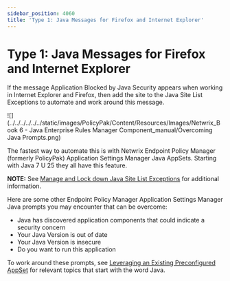 ```yaml
---
sidebar_position: 4060
title: 'Type 1: Java Messages for Firefox and Internet Explorer'
---
```


# Type 1: Java Messages for Firefox and Internet Explorer

If the message Application Blocked by Java Security appears when working in Internet Explorer and Firefox, then add the site to the Java Site List Exceptions to automate and work around this message.

![](../../../../../../static/images/PolicyPak/Content/Resources/Images/Netwrix_Book 6 - Java Enterprise Rules Manager Component_manual/Overcoming Java Prompts.png)

The fastest way to automate this is with Netwrix Endpoint Policy Manager (formerly PolicyPak) Application Settings Manager Java AppSets. Starting with Java 7 U 25 they all have this feature.

**NOTE:** See [Manage and Lock down Java Site List Exceptions](../../Video/ApplicationSettings/Java/Lockdown "Manage and Lock down Java Site List Exceptions") for additional information.

Here are some other Endpoint Policy Manager Application Settings Manager Java prompts you may encounter that can be overcome:

* Java has discovered application components that could indicate a security concern
* Your Java Version is out of date
* Your Java Version is insecure
* Do you want to run this application

To work around these prompts, see [Leveraging an Existing Preconfigured AppSet](https://helpcenter.netwrix.com/bundle/PolicyPak/page/Content/PolicyPak/ApplicationSettings/Preconfigured/QuickStart/LeverageExisting.htm "Leveraging an Existing Preconfigured AppSet") for relevant topics that start with the word Java.